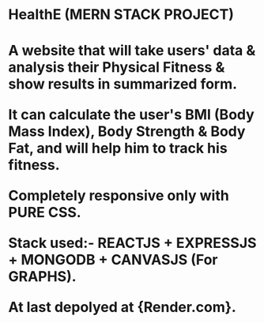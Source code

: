 <h1>HealthE (MERN STACK PROJECT)<h1/>

A website that will take users' data & analysis their Physical Fitness & show results in summarized form.

It can calculate the user's BMI (Body Mass Index), Body Strength & Body Fat, and will help him to track his fitness.

Completely responsive only with PURE CSS.

Stack used:- REACTJS + EXPRESSJS + MONGODB + CANVASJS (For GRAPHS).

At last depolyed at {Render.com}.
